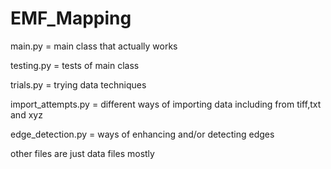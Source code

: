 # EMF_Mapping
main.py = main class that actually works

testing.py = tests of main class

trials.py = trying data techniques

import_attempts.py = different ways of importing data including from tiff,txt and xyz

edge_detection.py = ways of enhancing and/or detecting edges

other files are just data files mostly
